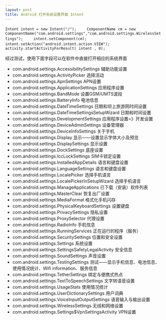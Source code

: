 ```yaml
---
layout: post
title: Android 打开系统设置界面 Intent 
---
```


` Intent intent = new Intent("/");  
　ComponentName cm = new ComponentName("com.android.settings","com.android.settings.WirelessSettings");  
　intent.setComponent(cm);  
　intent.setAction("android.intent.action.VIEW");  
　activity.startActivityForResult( intent , 0);  
`

 经过测试，使用下面字段可以在软件中直接打开相应的系统界面

* com.android.settings.AccessibilitySettings 辅助功能设置
* com.android.settings.ActivityPicker 选择活动
* com.android.settings.ApnSettings APN设置
* com.android.settings.ApplicationSettings 应用程序设置
* com.android.settings.BandMode 设置GSM/UMTS波段
* com.android.settings.BatteryInfo 电池信息
* com.android.settings.DateTimeSettings 日期和坝上旅游网时间设置
* com.android.settings.DateTimeSettingsSetupWizard 日期和时间设置
* com.android.settings.DevelopmentSettings 应用程序设置=》开发设置
* com.android.settings.DeviceAdminSettings 设备管理器
* com.android.settings.DeviceInfoSettings 关于手机
* com.android.settings.Display 显示——设置显示字体大小及预览
* com.android.settings.DisplaySettings 显示设置
* com.android.settings.DockSettings 底座设置
* com.android.settings.IccLockSettings SIM卡锁定设置
* com.android.settings.InstalledAppDetails 语言和键盘设置
* com.android.settings.LanguageSettings 语言和键盘设置
* com.android.settings.LocalePicker 选择手机语言
* com.android.settings.LocalePickerInSetupWizard 选择手机语言
* com.android.settings.ManageApplications 已下载（安装）软件列表
* com.android.settings.MasterClear 恢复出厂设置
* com.android.settings.MediaFormat 格式化手机闪存
* com.android.settings.PhysicalKeyboardSettings 设置键盘
* com.android.settings.PrivacySettings 隐私设置
* com.android.settings.ProxySelector 代理设置
* com.android.settings.RadioInfo 手机信息
* com.android.settings.RunningServices 正在运行的程序（服务）
* com.android.settings.SecuritySettings 位置和安全设置
* com.android.settings.Settings 系统设置
* com.android.settings.SettingsSafetyLegalActivity 安全信息
* com.android.settings.SoundSettings 声音设置
* com.android.settings.TestingSettings 测试——显示手机信息、电池信息、使用情况统计、Wifi information、服务信息
* com.android.settings.TetherSettings 绑定与便携式热点
* com.android.settings.TextToSpeechSettings 文字转语音设置
* com.android.settings.UsageStats 使用情况统计
* com.android.settings.UserDictionarySettings 用户词典
* com.android.settings.VoiceInputOutputSettings 语音输入与输出设置
* com.android.settings.WirelessSettings 无线和网络设置
* com.android.settings.Settings$VpnSettingsActivity VPN设置